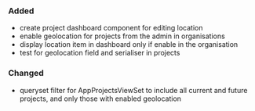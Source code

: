 ### Added

- create project dashboard component for editing location
- enable geolocation for projects from the admin in organisations
- display location item in dashboard only if enable in the organisation
- test for geolocation field and serialiser in projects

### Changed

- queryset filter for AppProjectsViewSet to include all current and future projects, and only those with enabled geolocation
